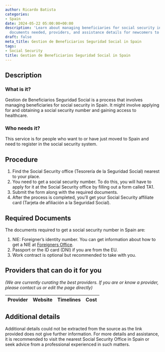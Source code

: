 ```yaml
---
author: Ricardo Batista
categories:
- Spain
date: 2024-05-22 05:00:00+00:00
description: 'Learn about managing beneficiaries for social security in Spain: process,
  documents needed, providers, and assistance details for newcomers to the system.'
draft: false
meta_title: Gestion de Beneficiarios Seguridad Social in Spain
tags:
- Social Security
title: Gestion de Beneficiarios Seguridad Social in Spain
---
```



## Description

### What is it?

Gestion de Beneficiarios Seguridad Social is a process that involves managing beneficiaries for social security in Spain. It might involve applying for and obtaining a social security number and gaining access to healthcare.

### Who needs it?

This service is for people who want to or have just moved to Spain and need to register in the social security system.

## Procedure

1. Find the Social Security office (Tesorería de la Seguridad Social) nearest to your place.
2. You need to get a social security number. To do this, you will have to apply for it at the Social Security office by filling out a form called TA1.
3. Submit the form along with the required documents.
4. After the process is completed, you'll get your Social Security affiliate card (Tarjeta de afiliación a la Seguridad Social).

## Required Documents

The documents required to get a social security number in Spain are:

1. NIE: Foreigner’s identity number. You can get information about how to get a NIE at [Foreigners Office](http://extranjeros.mitramiss.gob.es/es/InformacionInteres/InformacionProcedimientos/Ciudadanosnocomunitarios/hoja103/index.html).
2. Passport or the ID card (DNI) if you are from the EU.
3. Work contract is optional but recommended to take with you.

## Providers that can do it for you

_(We are currently curating the best providers. If you are or know a provider, please contact us or edit the page directly)_

| Provider        |     Website     |     Timelines    |       Cost      |
| --------------- | --------------- |  :-------------: | :-------------: |

## Additional details

Additional details could not be extracted from the source as the link provided does not give further information. For more details and assistance, it is recommended to visit the nearest Social Security Office in Spain or seek advice from a professional experienced in such matters.

